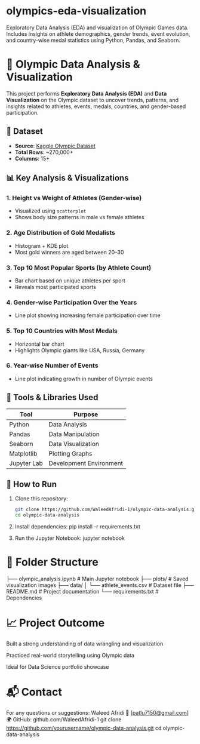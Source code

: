 # olympics-eda-visualization
Exploratory Data Analysis (EDA) and visualization of Olympic Games data. Includes insights on athlete demographics, gender trends, event evolution, and country-wise medal statistics using Python, Pandas, and Seaborn.


# 🏅 Olympic Data Analysis & Visualization

This project performs **Exploratory Data Analysis (EDA)** and **Data Visualization** on the Olympic dataset to uncover trends, patterns, and insights related to athletes, events, medals, countries, and gender-based participation.

## 📂 Dataset
- **Source**: [Kaggle Olympic Dataset](https://www.kaggle.com/datasets/heesoo37/120-years-of-olympic-history-athletes-and-results)
- **Total Rows**: ~270,000+  
- **Columns**: 15+

## 📊 Key Analysis & Visualizations

### 1. Height vs Weight of Athletes (Gender-wise)
- Visualized using `scatterplot`
- Shows body size patterns in male vs female athletes

### 2. Age Distribution of Gold Medalists
- Histogram + KDE plot
- Most gold winners are aged between 20–30

### 3. Top 10 Most Popular Sports (by Athlete Count)
- Bar chart based on unique athletes per sport
- Reveals most participated sports

### 4. Gender-wise Participation Over the Years
- Line plot showing increasing female participation over time

### 5. Top 10 Countries with Most Medals
- Horizontal bar chart
- Highlights Olympic giants like USA, Russia, Germany

### 6. Year-wise Number of Events
- Line plot indicating growth in number of Olympic events

## 🧰 Tools & Libraries Used

| Tool         | Purpose                  |
|--------------|---------------------------|
| Python       | Data Analysis             |
| Pandas       | Data Manipulation         |
| Seaborn      | Data Visualization        |
| Matplotlib   | Plotting Graphs           |
| Jupyter Lab  | Development Environment   |

## 📌 How to Run

1. Clone this repository:
   ```bash
   git clone https://github.com/WaleedAfridi-1/olympic-data-analysis.git
   cd olympic-data-analysis

  2. Install dependencies:
     pip install -r requirements.txt

3. Run the Jupyter Notebook:
   jupyter notebook

# 📁 Folder Structure
├── olympic_analysis.ipynb      # Main Jupyter notebook
├── plots/                      # Saved visualization images
├── data/
│   └── athlete_events.csv      # Dataset file
├── README.md                   # Project documentation
└── requirements.txt            # Dependencies


# 📈 Project Outcome
Built a strong understanding of data wrangling and visualization

Practiced real-world storytelling using Olympic data

Ideal for Data Science portfolio showcase

# 📬 Contact
For any questions or suggestions:
Waleed Afridi
📧 [patlu7150@gmail.com]
🌍 GitHub: github.com/WaleedAfridi-1
   git clone https://github.com/yourusername/olympic-data-analysis.git
   cd olympic-data-analysis
